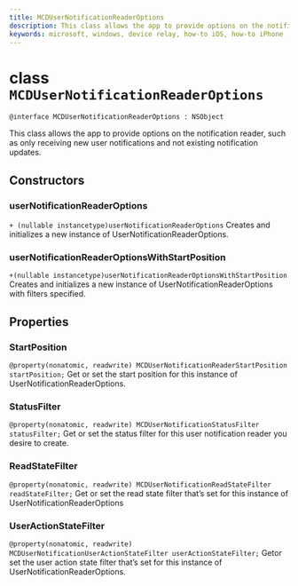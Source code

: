```yaml
---
title: MCDUserNotificationReaderOptions
description: This class allows the app to provide options on the notification reader, such as only receiving new user notifications and not existing notification updates. 
keywords: microsoft, windows, device relay, how-to iOS, how-to iPhone 
---
```


# class `MCDUserNotificationReaderOptions`

```
@interface MCDUserNotificationReaderOptions : NSObject
```

This class allows the app to provide options on the notification reader, such as only receiving new user notifications and not existing notification updates. 

## Constructors

### userNotificationReaderOptions
`+ (nullable instancetype)userNotificationReaderOptions`
Creates and initializes a new instance of UserNotificationReaderOptions.

### userNotificationReaderOptionsWithStartPosition
`+(nullable instancetype)userNotificationReaderOptionsWithStartPosition`
Creates and initializes a new instance of UserNotificationReaderOptions with filters specified. 

## Properties

### StartPosition
`@property(nonatomic, readwrite) MCDUserNotificationReaderStartPosition startPosition;`
Get or set the start position for this instance of UserNotificationReaderOptions.

### StatusFilter
`@property(nonatomic, readwrite) MCDUserNotificationStatusFilter statusFilter;`
Get or set the status filter for this user notification reader you desire to create.

### ReadStateFilter
`@property(nonatomic, readwrite) MCDUserNotificationReadStateFilter readStateFilter;`
Get or set the read state filter that’s set for this instance of UserNotificationReaderOptions

### UserActionStateFilter
`@property(nonatomic, readwrite) MCDUserNotificationUserActionStateFilter userActionStateFilter;`
Getor set  the user action state filter that’s set for this instance of UserNotificationReaderOptions.

